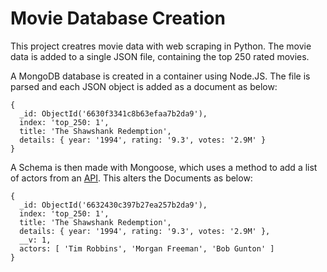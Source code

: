 # Movie Database Creation

This project creatres movie data with web scraping in Python.
The movie data is added to a single JSON file, containing the top 250 rated movies.


A MongoDB database is created in a container using Node.JS.
The file is parsed and each JSON object is added as a document as below:
```
{
  _id: ObjectId('6630f3341c8b63efaa7b2da9'),
  index: 'top_250: 1',
  title: 'The Shawshank Redemption',
  details: { year: '1994', rating: '9.3', votes: '2.9M' }
}
```
A Schema is then made with Mongoose, which uses a method to add a list of actors from an [API](http://www.omdbapi.com/).
This alters the Documents as below:

```
{
  _id: ObjectId('6632430c397b27ea257b2da9'),
  index: 'top_250: 1',
  title: 'The Shawshank Redemption',
  details: { year: '1994', rating: '9.3', votes: '2.9M' },
  __v: 1,
  actors: [ 'Tim Robbins', 'Morgan Freeman', 'Bob Gunton' ]
}
```

